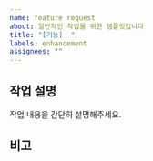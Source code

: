 ```yaml
---
name: feature request
about: 일반적인 작업을 위한 템플릿입니다
title: "[기능]  "
labels: enhancement
assignees: ""
---
```


## 작업 설명

작업 내용을 간단히 설명해주세요.

## 비고
